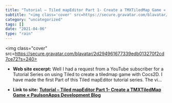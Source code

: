```yaml
---
title: "Tutorial – Tiled mapEditor Part 1- Create a TMXTiledMap Game « PaulsonApps Development Blog"
subtitle: "<img class='cover' src=https://secure.gravatar.com/blavatar/2d294961677339edb013270f2cd7ce72?s=240>"
category: "uncategorized"
tags: []
date: "2021-04-06"
type: "rain"
---
```

<img class="cover" src=https://secure.gravatar.com/blavatar/2d294961677339edb013270f2cd7ce72?s=240>



* **Web site excerpt:** Well I had a request from a YouTube subscriber for a Tutorial Series on using Tiled to create a tiledmap game with Cocs2D. I have made the first Part of this Tiled mapEditor tutorial series. The vi…

* **Link to site:** **[Tutorial – Tiled mapEditor Part 1- Create a TMXTiledMap Game « PaulsonApps Development Blog](http://paulsonapps.wordpress.com/2010/06/09/tutorial-tiled-mapeditor-part-1-create-a-tmxtiledmap-game)**